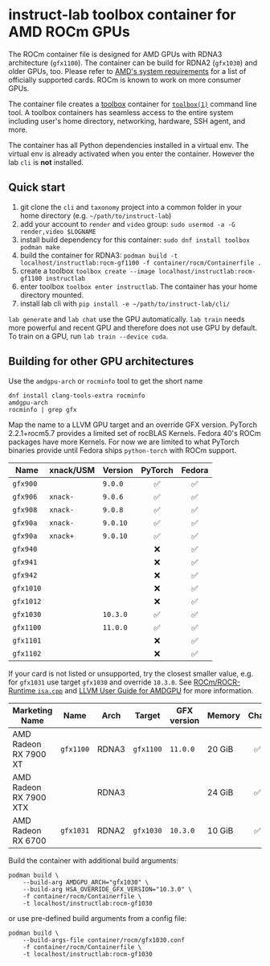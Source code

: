 # instruct-lab toolbox container for AMD ROCm GPUs

The ROCm container file is designed for AMD GPUs with RDNA3 architecture (`gfx1100`). The container can be build for RDNA2 (`gfx1030`) and older GPUs, too. Please refer to [AMD's system requirements](https://rocm.docs.amd.com/projects/install-on-linux/en/develop/reference/system-requirements.html) for a list of officially supported cards. ROCm is known to work on more consumer GPUs.

The container file creates a [toolbox](https://github.com/containers/toolbox) container for [`toolbox(1)`](https://www.mankier.com/1/toolbox) command line tool. A toolbox containers has seamless access to the entire system including user's home directory, networking, hardware, SSH agent, and more.

The container has all Python dependencies installed in a virtual env. The virtual env is already activated when you enter the container. However the lab `cli` is **not** installed. 

## Quick start

1. git clone the `cli` and `taxonomy` project into a common folder in your
   home directory (e.g. `~/path/to/instruct-lab`)
2. add your account to `render` and `video` group: `sudo usermod -a -G render,video $LOGNAME`
3. install build dependency for this container: `sudo dnf install toolbox podman make`
4. build the container for RDNA3: `podman build -t localhost/instructlab:rocm-gf1100 -f container/rocm/Containerfile .`
5. create a toolbox `toolbox create --image localhost/instructlab:rocm-gf1100 instructlab`
6. enter toolbox `toolbox enter instructlab`. The container has your
   home directory mounted.
7. install lab cli with `pip install -e ~/path/to/instruct-lab/cli/`

`lab generate` and `lab chat` use the GPU automatically. `lab train` needs
more powerful and recent GPU and therefore does not use GPU by default. To
train on a GPU, run `lab train --device cuda`.


## Building for other GPU architectures

Use the `amdgpu-arch` or `rocminfo` tool to get the short name

```shell
dnf install clang-tools-extra rocminfo
amdgpu-arch
rocminfo | grep gfx
```

Map the name to a LLVM GPU target and an override GFX version. PyTorch 2.2.1+rocm5.7 provides a limited set of rocBLAS Kernels. Fedora 40's ROCm packages have more Kernels. For now we are limited to what PyTorch binaries provide until Fedora ships `python-torch` with ROCm support.

| Name      | xnack/USM | Version  | PyTorch | Fedora |
|-----------|-----------|----------|:-------:|:------:|
| `gfx900`  |           | `9.0.0`  | ✅      | ✅     |
| `gfx906`  | `xnack-`  | `9.0.6`  | ✅      | ✅     |
| `gfx908`  | `xnack-`  | `9.0.8`  | ✅      | ✅     |
| `gfx90a`  | `xnack-`  | `9.0.10` | ✅      | ✅     |
| `gfx90a`  | `xnack+`  | `9.0.10` | ✅      | ✅     |
| `gfx940`  |           |          | ❌      | ✅     |
| `gfx941`  |           |          | ❌      | ✅     |
| `gfx942`  |           |          | ❌      | ✅     |
| `gfx1010` |           |          | ❌      | ✅     |
| `gfx1012` |           |          | ❌      | ✅     |
| `gfx1030` |           | `10.3.0` | ✅      | ✅     |
| `gfx1100` |           | `11.0.0` | ✅      | ✅     |
| `gfx1101` |           |          | ❌      | ✅     |
| `gfx1102` |           |          | ❌      | ✅     |

If your card is not listed or unsupported, try the closest smaller value, e.g. for `gfx1031` use target `gfx1030` and override `10.3.0`. See [ROCm/ROCR-Runtime `isa.cpp`](https://github.com/ROCm/ROCR-Runtime/blob/rocm-6.0.2/src/core/runtime/isa.cpp#L245) and [LLVM User Guide for AMDGPU](https://llvm.org/docs/AMDGPUUsage.html#processors) for more information.

| Marketing Name         | Name      | Arch  | Target    | GFX version | Memory | Chat | Train |
|------------------------|-----------|-------|-----------|-------------|--------|:----:|:-----:|
| AMD Radeon RX 7900 XT  | `gfx1100` | RDNA3 | `gfx1100` | `11.0.0`    | 20 GiB | ✅   | ✅    |
| AMD Radeon RX 7900 XTX |           | RDNA3 |           |             | 24 GiB | ✅   | ✅    |
| AMD Radeon RX 6700     | `gfx1031` | RDNA2 | `gfx1030` | `10.3.0`    | 10 GiB | ✅   | ❌    |

Build the container with additional build arguments:

```shell
podman build \
    --build-arg AMDGPU_ARCH="gfx1030" \
    --build-arg HSA_OVERRIDE_GFX_VERSION="10.3.0" \
    -f container/rocm/Containerfile \
    -t localhost/instructlab:rocm-gf1030
```

or use pre-defined build arguments from a config file:

```shell
podman build \
    --build-args-file container/rocm/gfx1030.conf
    -f container/rocm/Containerfile \
    -t localhost/instructlab:rocm-gf1030
```
